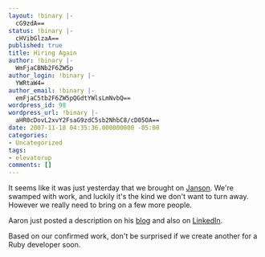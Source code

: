 ```yaml
---
layout: !binary |-
  cG9zdA==
status: !binary |-
  cHVibGlzaA==
published: true
title: Hiring Again
author: !binary |-
  WmFjaCBNb2F6ZW5p
author_login: !binary |-
  YWRtaW4=
author_email: !binary |-
  emFjaC5tb2F6ZW5pQGdtYWlsLmNvbQ==
wordpress_id: 98
wordpress_url: !binary |-
  aHR0cDovL2xvY2FsaG9zdC5sb2NhbC8/cD05OA==
date: 2007-11-18 04:35:36.000000000 -05:00
categories:
- Uncategorized
tags:
- elevatorup
comments: []
---
```

It seems like it was just yesterday that we brought on [Janson](/2007/7/our-newest-hire). We're swamped with work, and luckily it's the kind we don't want to turn away. However we really need to bring on a few more people. 

Aaron just posted a description on his [blog](http://www.theparagon.org/archives/2007/11/17/hiring_organized_people) and also on [LinkedIn](http://www.linkedin.com/jobs?viewJob=&jobId=431549).

Based on our confirmed work, don't be surprised if we create another for a Ruby developer soon.
